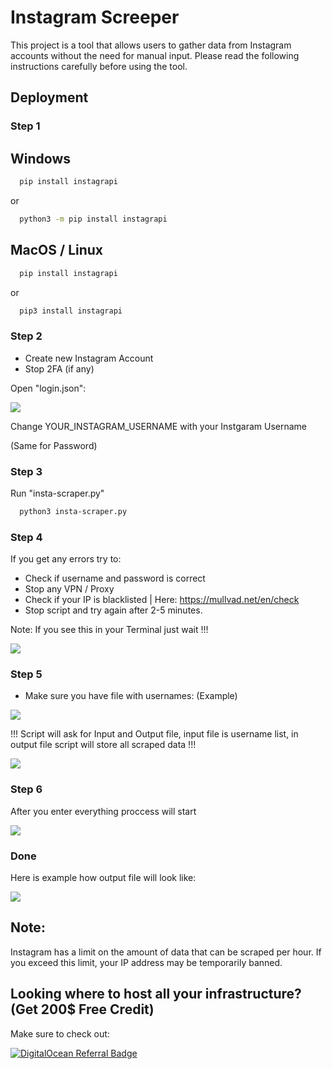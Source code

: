 
# Instagram Screeper

This project is a tool that allows users to gather data from Instagram accounts without the need for manual input. Please read the following instructions carefully before using the tool.




## Deployment

### Step 1
## Windows 

```bash
  pip install instagrapi
```
or 
```bash
  python3 -m pip install instagrapi
```


## MacOS / Linux 

```bash
  pip install instagrapi
```
or
```bash
  pip3 install instagrapi
```

### Step 2

- Create new Instagram Account 
- Stop 2FA (if any)

Open "login.json":

![](https://i.ibb.co/ZfWFCby/11111.png)

Change YOUR_INSTAGRAM_USERNAME with your Instgaram Username

(Same for Password)

### Step 3

Run "insta-scraper.py"

```bash
  python3 insta-scraper.py
```

### Step 4
If you get any errors try to:
- Check if username and password is correct
- Stop any VPN / Proxy
- Check if your IP is blacklisted | Here: https://mullvad.net/en/check
- Stop script and try again after 2-5 minutes.

Note:
 If you see this in your Terminal just wait !!!

![](https://i.ibb.co/hWV3KZ7/saswds.png)


### Step 5
- Make sure you have file with usernames: (Example)

![](https://i.ibb.co/dp5QdjK/2.png)

!!! Script will ask for Input and Output file, input file is username list, in output file script will store all scraped data !!!

![](https://i.ibb.co/tHWfkR3/Screenshot-at-Feb-18-00-03-34.png)

### Step 6
After you enter everything proccess will start

![](https://i.ibb.co/5WwMtvf/wefwefwef.png)

### Done

Here is example how output file will look like:

![](https://i.ibb.co/jhgKZ73/5.png)



## Note:

Instagram has a limit on the amount of data that can be scraped per hour. If you exceed this limit, your IP address may be temporarily banned. 


## Looking where to host all your infrastructure? (Get 200$ Free Credit)
Make sure to check out: 

[![DigitalOcean Referral Badge](https://storage.fucksociety.fun/site/content/badge1.png)](https://www.digitalocean.com/?refcode=342c0b99fd20&utm_campaign=Referral_Invite&utm_medium=Referral_Program&utm_source=badge)



